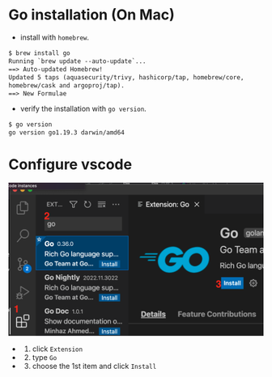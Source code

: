 # Go installation (On Mac)
- install with `homebrew`.

```
$ brew install go
Running `brew update --auto-update`...
==> Auto-updated Homebrew!
Updated 5 taps (aquasecurity/trivy, hashicorp/tap, homebrew/core, homebrew/cask and argoproj/tap).
==> New Formulae

```

- verify the installation with `go version`.

```
$ go version
go version go1.19.3 darwin/amd64

```

# Configure vscode
![alt text for screen readers](./vscode_step1.png "vscode configuration 1")
- 1. click `Extension`
- 2. type `Go`
- 3. choose the 1st item and click `Install`

